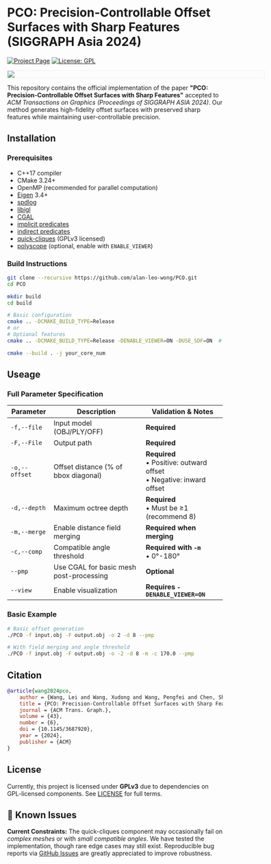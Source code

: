
# PCO: Precision-Controllable Offset Surfaces with Sharp Features (SIGGRAPH Asia 2024)

[![Project Page](https://img.shields.io/badge/Project-Page-blue?style=flat&logo=google-chrome&logoColor=white)](https://alan-leo-wong.github.io/SIGASIA24-PCO-ProjectPage/)
[![License: GPL](https://img.shields.io/badge/License-GPLv3.0-yellow.svg)](https://opensource.org/licenses/gpl-3.0)

<div style="width:100%; margin:0 auto; text-align:center;">
  <img src="https://raw.githubusercontent.com/Alan-Leo-Wong/SIGASIA24-PCO-ProjectPage/main/src/assets/gallery.png" 
       style="max-width:100%; min-width:600px; height:auto; border:1px solid #eee;">
</div>


This repository contains the official implementation of the paper **"PCO: Precision-Controllable Offset Surfaces with Sharp Features"** accepted to *ACM Transactions on Graphics (Proceedings of SIGGRAPH ASIA 2024)*. Our method generates high-fidelity offset surfaces with preserved sharp features while maintaining user-controllable precision.

## Installation

### Prerequisites
- C++17 compiler
- CMake 3.24+
- OpenMP (recommended for parallel computation)
- [Eigen](https://gitlab.com/libeigen/eigen/-/releases/3.4.0) 3.4+
- [spdlog](https://github.com/gabime/spdlog)
- [libigl](https://github.com/libigl/libigl)
- [CGAL](https://github.com/CGAL/cgal)
- [implicit predicates](https://github.com/qnzhou/implicit_predicates)
- [indirect predicates](https://github.com/MarcoAttene/Indirect_Predicates)
- [quick-cliques](https://github.com/darrenstrash/quick-cliques) (GPLv3 licensed)
- [polyscope](https://github.com/nmwsharp/polyscope) (optional, enable with `ENABLE_VIEWER`)

### Build Instructions
```bash
git clone --recursive https://github.com/alan-leo-wong/PCO.git
cd PCO

mkdir build
cd build

# Basic configuration
cmake .. -DCMAKE_BUILD_TYPE=Release
# or
# Optional features
cmake .. -DCMAKE_BUILD_TYPE=Release -DENABLE_VIEWER=ON -DUSE_SDF=ON  # Enable viewer and SDF features

cmake --build . -j your_core_num
```

## Useage

### Full Parameter Specification
| Parameter     | Description                             | Validation & Notes                                                      |
|---------------|-----------------------------------------|-------------------------------------------------------------------------|
| `-f,--file`   | Input model (OBJ/PLY/OFF)               | **Required**                                                            |
| `-F,--File`   | Output path                             | **Required**                                                            |
| `-o,--offset` | Offset distance (% of bbox diagonal)    | **Required**<br>• Positive: outward offset<br>• Negative: inward offset |
| `-d,--depth`  | Maximum octree depth                    | **Required**<br>• Must be ≥1 (recommend 8)                              |
| `-m,--merge`  | Enable distance field merging           | **Required when merging**                                               |
| `-c,--comp`   | Compatible angle threshold              | **Required with `-m`**<br>• 0°-180°                                     |
| `--pmp`       | Use CGAL for basic mesh post-processing | **Optional**                                                            |
| `--view`      | Enable visualization                    | **Requires `-DENABLE_VIEWER=ON`**                                           |


### Basic Example
```bash
# Basic offset generation
./PCO -f input.obj -F output.obj -o 2 -d 8 --pmp

# With field merging and angle threshold
./PCO -f input.obj -F output.obj -o -2 -d 8 -m -c 170.0 --pmp
```

## Citation
```bibtex
@article{wang2024pco,
    author = {Wang, Lei and Wang, Xudong and Wang, Pengfei and Chen, Shuangmin and Xin, Shiqing and Guo, Jiong and Wang, Wenping and Tu, Chenghe},
    title = {PCO: Precision-Controllable Offset Surfaces with Sharp Features},
    journal = {ACM Trans. Graph.},
    volume = {43},
    number = {6},
    doi = {10.1145/3687920},
    year = {2024},
    publisher = {ACM}
}
```

## License
Currently, this project is licensed under **GPLv3** due to dependencies on GPL-licensed components. See [LICENSE](LICENSE) for full terms.


## 🐛 Known Issues
**Current Constraints:** The quick-cliques component may occasionally fail on *complex meshes* or with *small compatible angles*. 
We have tested the implementation, though rare edge cases may still exist. Reproducible bug reports via [GitHub Issues](https://github.com/Alan-Leo-Wong/PCO/issues) are greatly appreciated to improve robustness.